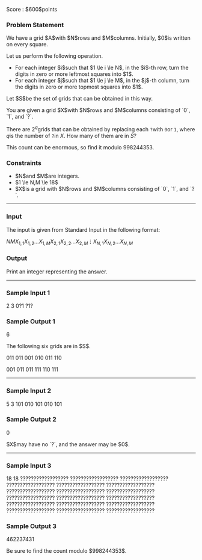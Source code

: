 
<div>

<span>

<span>

<p>
Score : $600$points
</p>

<div>

<section>

### **Problem Statement**

<p>
We have a grid $A$with $N$rows and $M$columns. Initially, $0$is written on every square.

Let us perform the following operation.
</p>

<ul>

<li>
For each integer $i$such that $1 \le i \le N$, in the $i$-th row, turn the digits in zero or more leftmost squares into $1$.
</li>

<li>
For each integer $j$such that $1 \le j \le M$, in the $j$-th column, turn the digits in zero or more topmost squares into $1$.
</li>

</ul>

<p>
Let $S$be the set of grids that can be obtained in this way.
</p>

<p>
You are given a grid $X$with $N$rows and $M$columns consisting of `0`, `1`, and `?`.

There are $2^q$grids that can be obtained by replacing each `?`with `0`or `1`, where $q$is the number of `?`in $X$. How many of them are in $S$?

This count can be enormous, so find it modulo $998244353$.
</p>

</section>

</div>

<div>

<section>

### **Constraints**

<ul>

<li>
$N$and $M$are integers.
</li>

<li>
$1 \le N,M \le 18$
</li>

<li>
$X$is a grid with $N$rows and $M$columns consisting of `0`, `1`, and `?`.
</li>

</ul>

</section>

</div>

---

<div>

<div>

<section>

### **Input**

<p>
The input is given from Standard Input in the following format:
</p>

<div>

$N$$M$$X_{1,1} X_{1,2} \dots X_{1,M}$$X_{2,1} X_{2,2} \dots X_{2,M}$$\vdots$$X_{N,1} X_{N,2} \dots X_{N,M}$
</div>

</section>

</div>

<div>

<section>

### **Output**

<p>
Print an integer representing the answer.
</p>

</section>

</div>

</div>

---

<div>

<section>

### **Sample Input 1**

<div>

2 3
0?1
?1?

</div>

</section>

</div>

<div>

<section>

### **Sample Output 1**

<div>

6

</div>

<p>
The following six grids are in $S$.
</p>

<div>

011  011  001
010  011  110

001  011  011
111  110  111

</div>

</section>

</div>

---

<div>

<section>

### **Sample Input 2**

<div>

5 3
101
010
101
010
101

</div>

</section>

</div>

<div>

<section>

### **Sample Output 2**

<div>

0

</div>

<p>
$X$may have no `?`, and the answer may be $0$.
</p>

</section>

</div>

---

<div>

<section>

### **Sample Input 3**

<div>

18 18
??????????????????
??????????????????
??????????????????
??????????????????
??????????????????
??????????????????
??????????????????
??????????????????
??????????????????
??????????????????
??????????????????
??????????????????
??????????????????
??????????????????
??????????????????
??????????????????
??????????????????
??????????????????

</div>

</section>

</div>

<div>

<section>

### **Sample Output 3**

<div>

462237431

</div>

<p>
Be sure to find the count modulo $998244353$.
</p>

</section>

</div>

</span>

</span>

</div>
